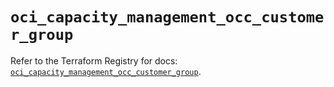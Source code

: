 # `oci_capacity_management_occ_customer_group`

Refer to the Terraform Registry for docs: [`oci_capacity_management_occ_customer_group`](https://registry.terraform.io/providers/hashicorp/oci/7.19.0/docs/resources/capacity_management_occ_customer_group).
